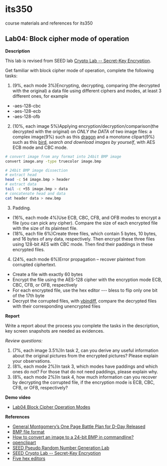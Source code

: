 # its350
course materials and references for its350

## Lab04: Block cipher mode of operation

__Description__

This lab is revised from SEED lab [Crypto Lab -- Secret-Key Encryption](https://seedsecuritylabs.org/Labs_16.04/Crypto/Crypto_Encryption/).

Get familiar with block cipher mode of operation, complete the following tasks:

1. (9%, each mode 3%)Encrypting, decrypting, comparing (the decrypted with the original) a data file using different ciphers and modes, at least 3 different ones, for example
  * -aes-128-cbc
  * -aes-128-ecb
  * -aes-128-ofb
2. (10%, each image 5%)Applying encryption/decryption/comparison(the decrypted with the original)  on _ONLY the DATA_ of two image files: a complex image(9%) such as this [dragon](./data/dragon.jpg) and a monotone clipart(9%) such as this [bird](./data/bird.png), _search and download images by yourself_, with AES ECB mode and CBC mode.

```bash
# convert image from any format into 24bit BMP image
convert image.any -type truecolor image.bmp

# 24bit BMP image dissection
# extract head
head -c 54 image.bmp > header
# extract data
tail -c +55 image.bmp > data
# concatenate head and data
cat header data > new.bmp
```
3. Padding.
  * (16%, each mode 4%)Use ECB, CBC, CFB, and OFB modes to encrypt a file (you can pick any cipher). Compare the size of each encrypted file with the size of its plaintext file.
  * (18%, each file 6%)Create three files, which contain 5 bytes, 10 bytes, and 16 bytes of any data, respectively. Then encrypt these three files using 128-bit AES with CBC mode. Then find their paddings in these encrypted files.

4. (24%, each mode 6%)Error propagation – recover plaintext from corrupted ciphertext.
  * Create a file with exactly 60 bytes
  * Encrypt the file using the AES-128 cipher with the encryption mode ECB, CBC, CFB, or OFB, respectively
  * For each encrypted file, use the hex editor --- bless  to flip only one bit of the 17th byte
  * Decrypt the corrupted files, with [vbindiff](https://www.cjmweb.net/vbindiff/), compare the decrypted files with their corresponding unencrypted files

__Report__

Write a report about the process you complete the tasks in the description, key screen snapshots are needed as evidences.

_Review questions:_
1. (7%, each image 3.5%)In task 2, can you derive any useful information about the original pictures from the encrypted pictures? Please explain your observations.
2. (8%, each mode 2%)In task 3, which modes have paddings and which ones do not? For those that do not need paddings, please explain why.
3. (8%, each mode 2%)In task 4, how much information can you recover by decrypting the corrupted file, if the encryption mode is ECB, CBC, CFB, or OFB, respectively?  


__Demo video__

* [Lab04 Block Cipher Operation Modes](https://youtu.be/mREu5hxsub4)

__References__
* [General Montgomery’s One Page Battle Plan for D-Day Released](https://www.warhistoryonline.com/war-articles/battle-plans-d-day-released.html)
* [BMP file format](https://en.wikipedia.org/wiki/BMP\_file\_format)
* [How to convert an image to a 24-bit BMP in commandline?](https://unix.stackexchange.com/questions/394003/how-to-convert-an-image-to-a-24-bit-bmp-in-commandline)
* [openclipart](https://openclipart.org/)
* [SEED Pseudo Random Number Generation Lab](https://seedsecuritylabs.org/Labs\_16.04/Crypto/Crypto\_Random\_Number/)
* [SEED Crypto Lab -- Secret-Key Encryption](https://seedsecuritylabs.org/Labs\_16.04/Crypto/Crypto\_Encryption/)
* [Five hex editors](https://itsfoss.com/hex-editors-linux/)